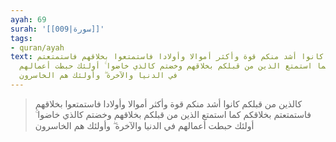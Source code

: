 ```yaml
---
ayah: 69
surah: '[[009|سورة]]'
tags:
- quran/ayah
text: كالذين من قبلكم كانوا أشد منكم قوة وأكثر أموالا وأولادا فاستمتعوا بخلاقهم فاستمتعتم
  بخلاقكم كما استمتع الذين من قبلكم بخلاقهم وخضتم كالذي خاضوا ۚ أولئك حبطت أعمالهم
  في الدنيا والآخرة ۖ وأولئك هم الخاسرون
---
```

> كالذين من قبلكم كانوا أشد منكم قوة وأكثر أموالا وأولادا فاستمتعوا بخلاقهم فاستمتعتم بخلاقكم كما استمتع الذين من قبلكم بخلاقهم وخضتم كالذي خاضوا ۚ أولئك حبطت أعمالهم في الدنيا والآخرة ۖ وأولئك هم الخاسرون
